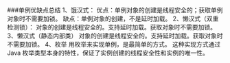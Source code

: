 ###单例优缺点总结
    1、饿汉式：
        优点：单例对象的创建是线程安全的；获取单例对象时不需要加锁。
        缺点：单例对象的创建，不是延时加载。
    2、懒汉式（双重检测锁）：
        对象的创建是线程安全的。支持延时加载。获取对象时不需要加锁。
    3、懒汉式（静态内部类）
        对象的创建是线程安全的。支持延时加载。获取对象时不需要加锁。
    4、枚举
        用枚举来实现单例，是最简单的方式。
        这种实现方式通过 Java 枚举类型本身的特性，保证了实例创建的线程安全性和实例的唯一性。